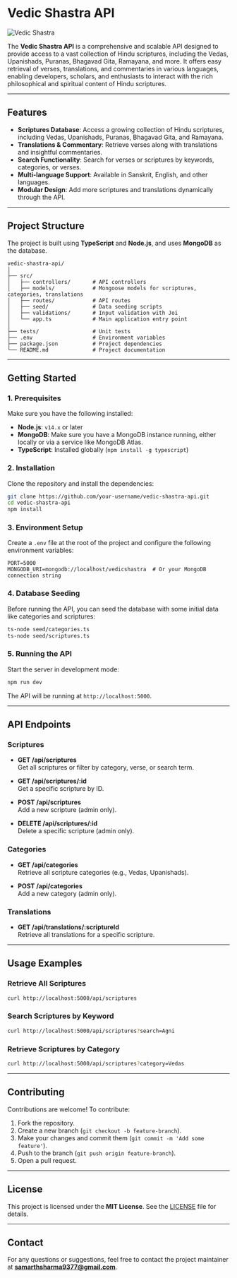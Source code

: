 # **Vedic Shastra API**

![Vedic Shastra](https://placeholder.com/your-image-url)

The **Vedic Shastra API** is a comprehensive and scalable API designed to provide access to a vast collection of Hindu scriptures, including the Vedas, Upanishads, Puranas, Bhagavad Gita, Ramayana, and more. It offers easy retrieval of verses, translations, and commentaries in various languages, enabling developers, scholars, and enthusiasts to interact with the rich philosophical and spiritual content of Hindu scriptures.

---

## **Features**

- **Scriptures Database**: Access a growing collection of Hindu scriptures, including Vedas, Upanishads, Puranas, Bhagavad Gita, and Ramayana.
- **Translations & Commentary**: Retrieve verses along with translations and insightful commentaries.
- **Search Functionality**: Search for verses or scriptures by keywords, categories, or verses.
- **Multi-language Support**: Available in Sanskrit, English, and other languages.
- **Modular Design**: Add more scriptures and translations dynamically through the API.

---

## **Project Structure**

The project is built using **TypeScript** and **Node.js**, and uses **MongoDB** as the database.

```
vedic-shastra-api/
│
├── src/
│   ├── controllers/       # API controllers
│   ├── models/            # Mongoose models for scriptures, categories, translations
│   ├── routes/            # API routes
│   ├── seed/              # Data seeding scripts
│   ├── validations/       # Input validation with Joi
│   └── app.ts             # Main application entry point
│
├── tests/                 # Unit tests
├── .env                   # Environment variables
├── package.json           # Project dependencies
└── README.md              # Project documentation
```

---

## **Getting Started**

### **1. Prerequisites**

Make sure you have the following installed:

- **Node.js**: `v14.x` or later
- **MongoDB**: Make sure you have a MongoDB instance running, either locally or via a service like MongoDB Atlas.
- **TypeScript**: Installed globally (`npm install -g typescript`)

### **2. Installation**

Clone the repository and install the dependencies:

```bash
git clone https://github.com/your-username/vedic-shastra-api.git
cd vedic-shastra-api
npm install
```

### **3. Environment Setup**

Create a `.env` file at the root of the project and configure the following environment variables:

```env
PORT=5000
MONGODB_URI=mongodb://localhost/vedicshastra  # Or your MongoDB connection string
```

### **4. Database Seeding**

Before running the API, you can seed the database with some initial data like categories and scriptures:

```bash
ts-node seed/categories.ts
ts-node seed/scriptures.ts
```

### **5. Running the API**

Start the server in development mode:

```bash
npm run dev
```

The API will be running at `http://localhost:5000`.

---

## **API Endpoints**

### **Scriptures**

- **GET /api/scriptures**  
  Get all scriptures or filter by category, verse, or search term.

- **GET /api/scriptures/:id**  
  Get a specific scripture by ID.

- **POST /api/scriptures**  
  Add a new scripture (admin only).

- **DELETE /api/scriptures/:id**  
  Delete a specific scripture (admin only).

### **Categories**

- **GET /api/categories**  
  Retrieve all scripture categories (e.g., Vedas, Upanishads).

- **POST /api/categories**  
  Add a new category (admin only).

### **Translations**

- **GET /api/translations/:scriptureId**  
  Retrieve all translations for a specific scripture.

---

## **Usage Examples**

### **Retrieve All Scriptures**

```bash
curl http://localhost:5000/api/scriptures
```

### **Search Scriptures by Keyword**

```bash
curl http://localhost:5000/api/scriptures?search=Agni
```

### **Retrieve Scriptures by Category**

```bash
curl http://localhost:5000/api/scriptures?category=Vedas
```

---

## **Contributing**

Contributions are welcome! To contribute:

1. Fork the repository.
2. Create a new branch (`git checkout -b feature-branch`).
3. Make your changes and commit them (`git commit -m 'Add some feature'`).
4. Push to the branch (`git push origin feature-branch`).
5. Open a pull request.

---

## **License**

This project is licensed under the **MIT License**. See the [LICENSE](LICENSE) file for details.

---

## **Contact**

For any questions or suggestions, feel free to contact the project maintainer at **samarthsharma9377@gmail.com**.